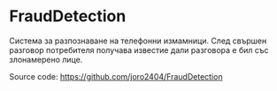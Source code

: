 # FraudDetection
Система за разпознаване на телефонни измамници. След свършен разговор потребителя получава известие дали разговора е бил със злонамерено лице.

Source code: https://github.com/joro2404/FraudDetection
